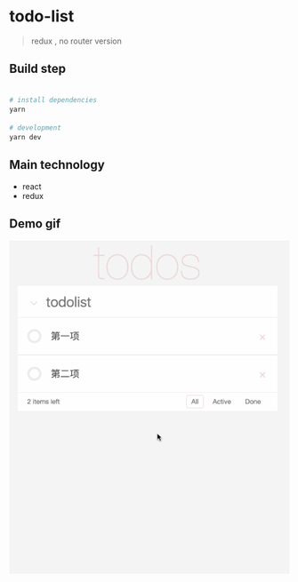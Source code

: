 # todo-list

> redux , no router version

## Build step
``` bash

# install dependencies
yarn

# development
yarn dev

```

## Main technology

- react
- redux

## Demo gif

![demo](./todolist.gif "demo")